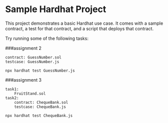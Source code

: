 # Sample Hardhat Project

This project demonstrates a basic Hardhat use case. It comes with a sample contract, a test for that contract, and a script that deploys that contract.

Try running some of the following tasks:

###assignment 2
```
contract: GuessNumber.sol
testcase: GuessNumber.js

npx hardhat test GuessNumber.js
```


###assignment 3
```
task1:
    FruitStand.sol
task2:
    contract: ChequeBank.sol
    testcase: ChequeBank.js

npx hardhat test ChequeBank.js
```



